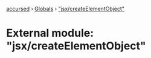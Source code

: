 [accursed](../README.md) › [Globals](../globals.md) › ["jsx/createElementObject"](_jsx_createelementobject_.md)

# External module: "jsx/createElementObject"


